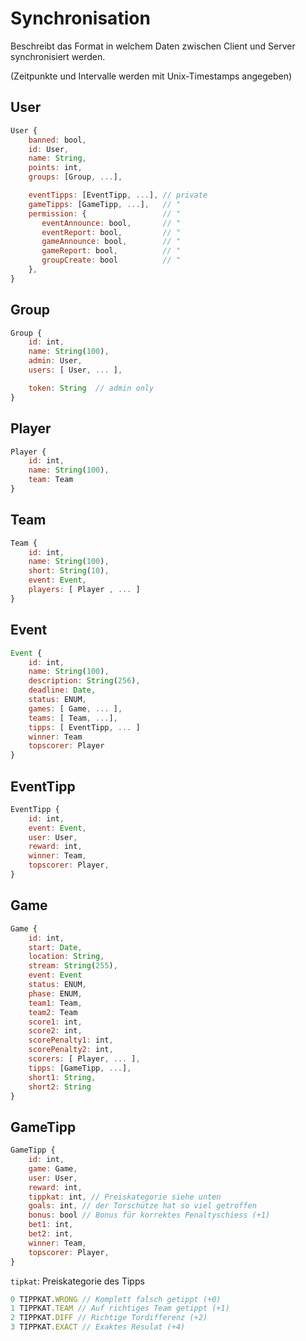 # Synchronisation

Beschreibt das Format in welchem Daten zwischen Client und Server synchronisiert werden.

(Zeitpunkte und Intervalle werden mit Unix-Timestamps angegeben)

## User

```js
User {
    banned: bool,
    id: User,
    name: String,
    points: int,
    groups: [Group, ...],

    eventTipps: [EventTipp, ...], // private
    gameTipps: [GameTipp, ...],   // "
    permission: {                 // "
       eventAnnounce: bool,       // "
       eventReport: bool,         // "
       gameAnnounce: bool,        // "
       gameReport: bool,          // "
       groupCreate: bool          // "
    },
}

```

## Group

```js
Group {
    id: int,
    name: String(100),
    admin: User,
    users: [ User, ... ],

    token: String  // admin only
}
```

## Player

```js
Player {
    id: int,
    name: String(100),
    team: Team
}
```

## Team

```js
Team {
    id: int,
    name: String(100),
    short: String(10),
    event: Event,
    players: [ Player , ... ]
}
```

## Event

```js
Event {
    id: int,
    name: String(100),
    description: String(256),
    deadline: Date,
    status: ENUM,
    games: [ Game, ... ],
    teams: [ Team, ...],
    tipps: [ EventTipp, ... ]
    winner: Team
    topscorer: Player
}
```

## EventTipp

```js
EventTipp {
    id: int,
    event: Event,
    user: User,
    reward: int,
    winner: Team,
    topscorer: Player,
}
```

## Game

```js
Game {
    id: int,
    start: Date,
    location: String,
    stream: String(255),
    event: Event
    status: ENUM,
    phase: ENUM,
    team1: Team,
    team2: Team
    score1: int,
    score2: int,
    scorePenalty1: int,
    scorePenalty2: int,
    scorers: [ Player, ... ],
    tipps: [GameTipp, ...],
    short1: String,
    short2: String
}
```

## GameTipp

```js
GameTipp {
    id: int,
    game: Game,
    user: User,
    reward: int,
    tippkat: int, // Preiskategorie siehe unten
    goals: int, // der Torschütze hat so viel getroffen
    bonus: bool // Bonus für korrektes Penaltyschiess (+1)
    bet1: int,
    bet2: int,
    winner: Team,
    topscorer: Player,
}
```

`tipkat`: Preiskategorie des Tipps
```js
0 TIPPKAT.WRONG // Komplett falsch getippt (+0)
1 TIPPKAT.TEAM // Auf richtiges Team getippt (+1)
2 TIPPKAT.DIFF // Richtige Tordifferenz (+2)
3 TIPPKAT.EXACT // Exaktes Resulat (+4)
```
